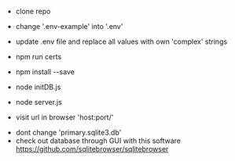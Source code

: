 - clone repo

- change '.env-example' into '.env'
- update .env file and replace all values with own 'complex' strings

- npm run certs
- npm install --save
- node initDB.js

- node server.js
- visit url in browser 'host:port/'

* dont change 'primary.sqlite3.db'
* check out database through GUI with this software https://github.com/sqlitebrowser/sqlitebrowser
